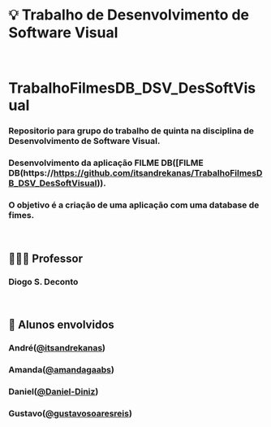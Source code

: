 # 💡 Trabalho de Desenvolvimento de Software Visual

<br />

# TrabalhoFilmesDB_DSV_DesSoftVisual

  ### Repositorio para grupo do trabalho de quinta na disciplina de Desenvolvimento de Software Visual. 
  ### Desenvolvimento da aplicação FILME DB([FILME DB(https://https://github.com/itsandrekanas/TrabalhoFilmesDB_DSV_DesSoftVisual)). 
  ### O objetivo é a criação de uma aplicação com uma database de fimes.

<br />

## 👨🏻‍🏫 Professor
### Diogo S. Deconto

<br />

## 🚀 Alunos envolvidos
### André([@itsandrekanas](https://https://github.com/itsandrekanas))
### Amanda([@amandagaabs](https://github.com/amandagaabs))
### Daniel([@Daniel-Diniz](https://github.com/Daniel-Diniz))
### Gustavo([@gustavosoaresreis](https://github.com/gustavosoaresreis))
